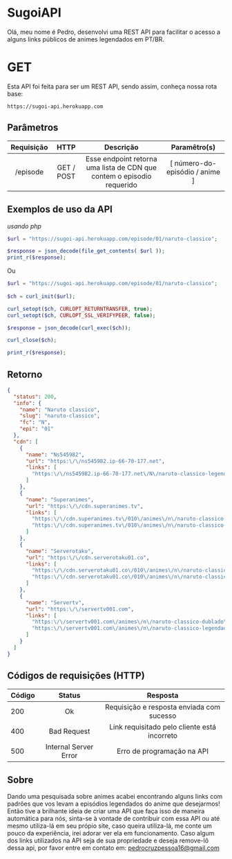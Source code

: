 ﻿# SugoiAPI

Olá, meu nome é Pedro, desenvolvi uma REST API para facilitar o acesso a alguns links públicos de animes legendados em PT/BR.

# GET

Esta API foi feita para ser um REST API, sendo assim, conheça nossa rota base:

```
https://sugoi-api.herokuapp.com
```

## Parâmetros

| Requisição | HTTP | Descrição | Paramêtro(s) |
| :---: | :---: | :---: | :---: |
| /episode | GET / POST | Esse endpoint retorna uma lista de CDN que contem o episodio requerido | [ número-do-episódio / anime ] |

  
## Exemplos de uso da API
_usando php_
```php
$url = "https://sugoi-api.herokuapp.com/episode/01/naruto-classico";

$response = json_decode(file_get_contents( $url ));
print_r($response);
```

Ou

```php
$url = "https://sugoi-api.herokuapp.com/episode/01/naruto-classico";
 
$ch = curl_init($url);

curl_setopt($ch, CURLOPT_RETURNTRANSFER, true);
curl_setopt($ch, CURLOPT_SSL_VERIFYPEER, false);

$response = json_decode(curl_exec($ch));

curl_close($ch);

print_r($response);
```

## Retorno

```json
{
  "status": 200,
  "info": {
    "name": "Naruto classico",
    "slug": "naruto-classico",
    "fc": "N",
    "epi": "01"
  },
  "cdn": [
    {
      "name": "Ns545982",
      "url": "https:\/\/ns545982.ip-66-70-177.net",
      "links": [
        "https:\/\/ns545982.ip-66-70-177.net\/N\/naruto-classico-legendado\/01.mp4"
      ]
    },
    {
      "name": "Superanimes",
      "url": "https:\/\/cdn.superanimes.tv",
      "links": [
        "https:\/\/cdn.superanimes.tv\/010\/animes\/n\/naruto-classico-dublado\/01.mp4",
        "https:\/\/cdn.superanimes.tv\/010\/animes\/n\/naruto-classico-legendado\/01.mp4"
      ]
    },
    {
      "name": "Serverotaku",
      "url": "https:\/\/cdn.serverotaku01.co",
      "links": [
        "https:\/\/cdn.serverotaku01.co\/010\/animes\/n\/naruto-classico-dublado\/01.mp4",
        "https:\/\/cdn.serverotaku01.co\/010\/animes\/n\/naruto-classico-legendado\/01.mp4"
      ]
    },
    {
      "name": "Servertv",
      "url": "https:\/\/servertv001.com",
      "links": [
        "https:\/\/servertv001.com\/animes\/n\/naruto-classico-dublado\/01.mp4",
        "https:\/\/servertv001.com\/animes\/n\/naruto-classico-legendado\/01.mp4"
      ]
    }
  ]
}
```

## Códigos de requisições (HTTP)

| Código | Status | Resposta |
| :--- | :---: | :--: |
| 200 | Ok | Requisição e resposta enviada com sucesso |
| 400 | Bad Request | Link requisitado pelo cliente está incorreto |
| 500 | Internal Server Error | Erro de programação na API |

## Sobre
Dando uma pesquisada sobre animes acabei encontrando alguns links com padrões que vos levam a episódios legendados do anime que desejarmos!
Então tive a brilhante ideia de criar uma API que faça isso de maneira automática para nós, sinta-se à vontade de contribuir com essa API ou até mesmo utiliza-lá em seu própio site, caso queira utiliza-lá, me conte um pouco da experiência, irei adorar ver ela em funcionamento.
Caso algum dos links utilizados na API seja de sua propriedade e deseja remove-lô dessa api, por favor entre em contato em: pedrocruzpessoa16@gmail.com
